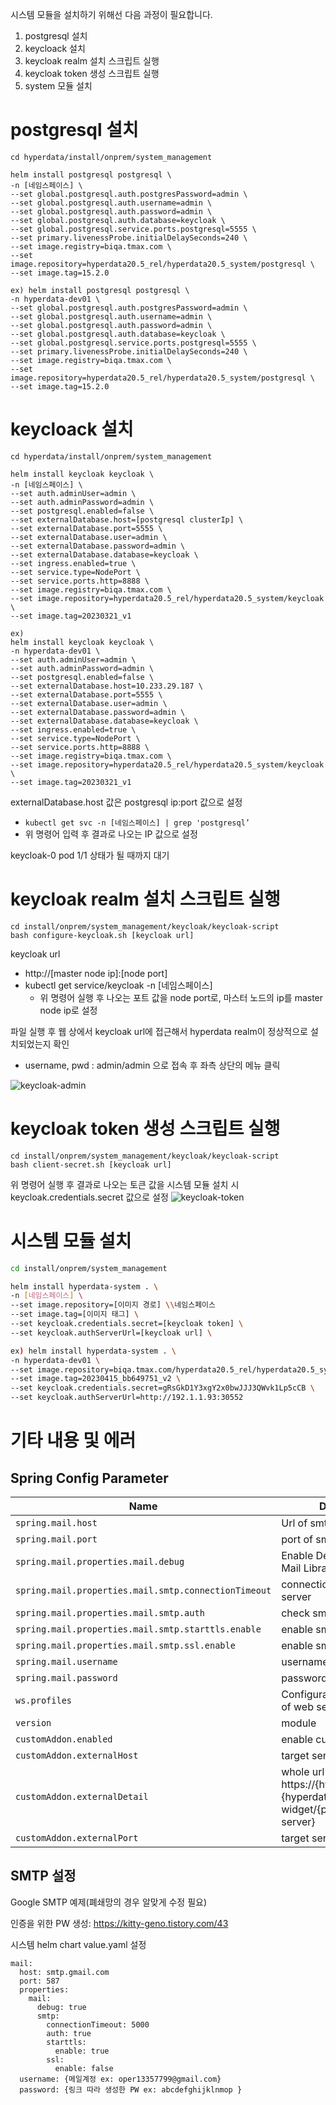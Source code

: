 

시스템 모듈을 설치하기 위해선 다음 과정이 필요합니다.
1. postgresql 설치
2. keycloack 설치
3. keycloak realm 설치 스크립트 실행
4. keycloak token 생성 스크립트 실행
5. system 모듈 설치

# postgresql 설치

```
cd hyperdata/install/onprem/system_management 

helm install postgresql postgresql \ 
-n [네임스페이스] \ 
--set global.postgresql.auth.postgresPassword=admin \ 
--set global.postgresql.auth.username=admin \ 
--set global.postgresql.auth.password=admin \ 
--set global.postgresql.auth.database=keycloak \ 
--set global.postgresql.service.ports.postgresql=5555 \ 
--set primary.livenessProbe.initialDelaySeconds=240 \
--set image.registry=biqa.tmax.com \
--set image.repository=hyperdata20.5_rel/hyperdata20.5_system/postgresql \
--set image.tag=15.2.0

ex) helm install postgresql postgresql \ 
-n hyperdata-dev01 \ 
--set global.postgresql.auth.postgresPassword=admin \ 
--set global.postgresql.auth.username=admin \ 
--set global.postgresql.auth.password=admin \ 
--set global.postgresql.auth.database=keycloak \ 
--set global.postgresql.service.ports.postgresql=5555 \ 
--set primary.livenessProbe.initialDelaySeconds=240 \
--set image.registry=biqa.tmax.com \
--set image.repository=hyperdata20.5_rel/hyperdata20.5_system/postgresql \
--set image.tag=15.2.0
```

# keycloack 설치

```
cd hyperdata/install/onprem/system_management

helm install keycloak keycloak \
-n [네임스페이스] \
--set auth.adminUser=admin \
--set auth.adminPassword=admin \
--set postgresql.enabled=false \
--set externalDatabase.host=[postgresql clusterIp] \
--set externalDatabase.port=5555 \
--set externalDatabase.user=admin \
--set externalDatabase.password=admin \
--set externalDatabase.database=keycloak \
--set ingress.enabled=true \
--set service.type=NodePort \
--set service.ports.http=8888 \
--set image.registry=biqa.tmax.com \
--set image.repository=hyperdata20.5_rel/hyperdata20.5_system/keycloak \
--set image.tag=20230321_v1

ex)
helm install keycloak keycloak \
-n hyperdata-dev01 \
--set auth.adminUser=admin \
--set auth.adminPassword=admin \
--set postgresql.enabled=false \
--set externalDatabase.host=10.233.29.187 \
--set externalDatabase.port=5555 \
--set externalDatabase.user=admin \
--set externalDatabase.password=admin \
--set externalDatabase.database=keycloak \
--set ingress.enabled=true \
--set service.type=NodePort \
--set service.ports.http=8888 \
--set image.registry=biqa.tmax.com \
--set image.repository=hyperdata20.5_rel/hyperdata20.5_system/keycloak \
--set image.tag=20230321_v1

```

externalDatabase.host 값은 postgresql ip:port 값으로 설정

-   `kubectl get svc -n [네임스페이스] | grep 'postgresql’`
-   위 명령어 입력 후 결과로 나오는 IP 값으로 설정

keycloak-0 pod 1/1 상태가 될 때까지 대기


# keycloak realm 설치 스크립트 실행


```
cd install/onprem/system_management/keycloak/keycloak-script 
bash configure-keycloak.sh [keycloak url]
```

keycloak url

-   http://[master node ip]:[node port]
-   kubectl get service/keycloak -n [네임스페이스]
    -   위 명령어 실행 후 나오는 포트 값을 node port로, 마스터 노드의 ip를 master node ip로 설정

파일 실행 후 웹 상에서 keycloak url에 접근해서 hyperdata realm이 정상적으로 설치되었는지 확인

-   username, pwd : admin/admin 으로 접속 후 좌측 상단의 메뉴 클릭

![keycloak-admin](./resources/keycloak-admin)

# keycloak token 생성 스크립트 실행

```
cd install/onprem/system_management/keycloak/keycloak-script 
bash client-secret.sh [keycloak url]
```

위 명령어 실행 후 결과로 나오는 토큰 값을 시스템 모듈 설치 시 keycloak.credentials.secret 값으로 설정
![keycloak-token](./resources/keycloak-token)

# 시스템 모듈 설치

```bash
cd install/onprem/system_management

helm install hyperdata-system . \
-n [네임스페이스] \
--set image.repository=[이미지 경로] \\네임스페이스
--set image.tag=[이미지 태그] \
--set keycloak.credentials.secret=[keycloak token] \
--set keycloak.authServerUrl=[keycloak url] \

ex) helm install hyperdata-system . \
-n hyperdata-dev01 \
--set image.repository=biqa.tmax.com/hyperdata20.5_rel/hyperdata20.5_system/system_management \
--set image.tag=20230415_bb649751_v2 \
--set keycloak.credentials.secret=gRsGkD1Y3xgY2x0bwJJJ3QWvk1Lp5cCB \
--set keycloak.authServerUrl=http://192.1.1.93:30552

```
# 기타 내용 및 에러
## Spring Config Parameter
| Name                                                 | Description                                                                                               | Value                                                                 |
|------------------------------------------------------|-----------------------------------------------------------------------------------------------------------|-----------------------------------------------------------------------|
| `spring.mail.host`                                   | Url of smtp host server                                                                                   | `smtp.gmail.com`                                                      |
| `spring.mail.port`                                   | port of smtp host server                                                                                  | `587`                                                                 |
| `spring.mail.properties.mail.debug`                  | Enable Debug Log Level of Mail Library                                                                    | `true`                                                                |
| `spring.mail.properties.mail.smtp.connectionTimeout` | connection time out in smtp server                                                                        | `5000`                                                                |
| `spring.mail.properties.mail.smtp.auth`              | check smtp auth enable                                                                                    | `true`                                                                |
| `spring.mail.properties.mail.smtp.starttls.enable`   | enable smtp starttls                                                                                      | `true`                                                                |
| `spring.mail.properties.mail.smtp.ssl.enable`        | enable smtp ssl                                                                                           | `false`                                                               |
| `spring.mail.username`                               | username of smtp                                                                                          | `test@gmail.com`                                                      |
| `spring.mail.password`                               | password of smtp                                                                                          | `PASSWORD`                                                            |
| `ws.profiles`                                        | Configuration profiles path of web server                                                                 | `/home/systemmanagement/profiles/`                                    |
| `version`                                            | module                                                                                                    | `module: commit number`                                               |
| `customAddon.enabled`                           | enable custom addon                                                                                   | `true`                                               |
| `customAddon.externalHost`                           | target server dns or ip                                                                                   | `128.59.105.24`                                               |
| `customAddon.externalDetail`                         | whole url https://{hyperdataIp}:{hyperdataPort}/hyperdata-widget/{path for target server} | `https://192.168.6.15:31519/hyperdata-widget/~fdc/sample.html`                                               |
| `customAddon.externalPort`                           | target server port                                                                                        | `80`                                               |

## SMTP 설정
Google SMTP 예제(폐쇄망의 경우 알맞게 수정 필요)

인증을 위한 PW 생성: https://kitty-geno.tistory.com/43

시스템 helm chart value.yaml 설정
```
mail:
  host: smtp.gmail.com
  port: 587
  properties:
    mail:
      debug: true
      smtp:
        connectionTimeout: 5000
        auth: true
        starttls:
          enable: true
        ssl:
          enable: false
  username: {메일계정 ex: oper13357799@gmail.com}
  password: {링크 따라 생성한 PW ex: abcdefghijklnmop }
```
